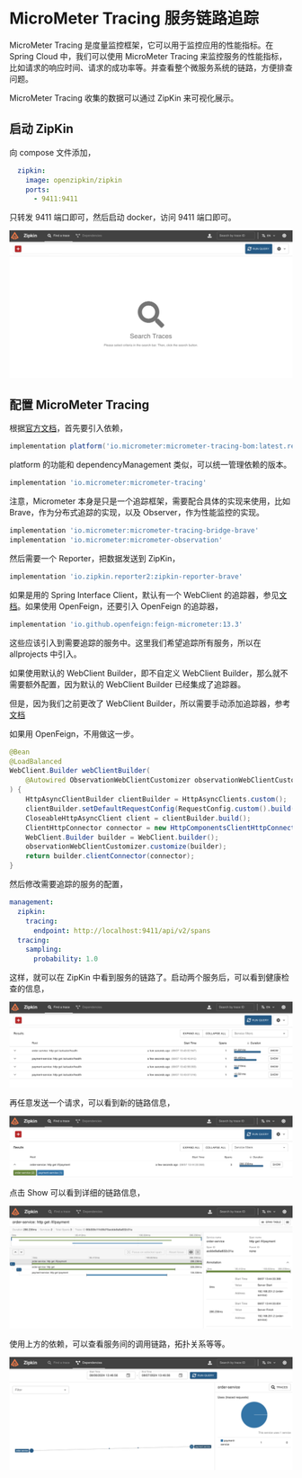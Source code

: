 # MicroMeter Tracing 服务链路追踪

MicroMeter Tracing 是度量监控框架，它可以用于监控应用的性能指标。在 Spring Cloud 中，我们可以使用 MicroMeter Tracing 来监控服务的性能指标，比如请求的响应时间、请求的成功率等。并查看整个微服务系统的链路，方便排查问题。

MicroMeter Tracing 收集的数据可以通过 ZipKin 来可视化展示。

## 启动 ZipKin

向 compose 文件添加，

```yml
  zipkin:
    image: openzipkin/zipkin
    ports:
      - 9411:9411
```

只转发 9411 端口即可，然后启动 docker，访问 9411 端口即可。

![ZipKin 首页](09/image.png)

## 配置 MicroMeter Tracing

根据[官方文档](https://docs.micrometer.io/tracing/reference/)，首先要引入依赖，

```groovy
implementation platform('io.micrometer:micrometer-tracing-bom:latest.release')
```

platform 的功能和 dependencyManagement 类似，可以统一管理依赖的版本。

```groovy
implementation 'io.micrometer:micrometer-tracing'
```

注意，Micrometer 本身是只是一个追踪框架，需要配合具体的实现来使用，比如 Brave，作为分布式追踪的实现，以及 Observer，作为性能监控的实现。

```groovy
implementation 'io.micrometer:micrometer-tracing-bridge-brave'
implementation 'io.micrometer:micrometer-observation'
```

然后需要一个 Reporter，把数据发送到 ZipKin，

```groovy
implementation 'io.zipkin.reporter2:zipkin-reporter-brave'
```

如果是用的 Spring Interface Client，默认有一个 WebClient 的追踪器，参见[文档](https://docs.spring.io/spring-framework/reference/integration/observability.html)。如果使用 OpenFeign，还要引入 OpenFeign 的追踪器，

```groovy
implementation 'io.github.openfeign:feign-micrometer:13.3'
```

这些应该引入到需要追踪的服务中。这里我们希望追踪所有服务，所以在 allprojects 中引入。

如果使用默认的 WebClient Builder，即不自定义 WebClient Builder，那么就不需要额外配置，因为默认的 WebClient Builder 已经集成了追踪器。

但是，因为我们之前更改了 WebClient Builder，所以需要手动添加追踪器，参考[文档](https://docs.spring.io/spring-boot/reference/actuator/metrics.html)

如果用 OpenFeign，不用做这一步。

```java
@Bean
@LoadBalanced
WebClient.Builder webClientBuilder(
    @Autowired ObservationWebClientCustomizer observationWebClientCustomizer
) {
    HttpAsyncClientBuilder clientBuilder = HttpAsyncClients.custom();
    clientBuilder.setDefaultRequestConfig(RequestConfig.custom().build());
    CloseableHttpAsyncClient client = clientBuilder.build();
    ClientHttpConnector connector = new HttpComponentsClientHttpConnector(client);
    WebClient.Builder builder = WebClient.builder();
    observationWebClientCustomizer.customize(builder);
    return builder.clientConnector(connector);
}
```

然后修改需要追踪的服务的配置，

```yml
management:
  zipkin:
    tracing:
      endpoint: http://localhost:9411/api/v2/spans
  tracing:
    sampling:
      probability: 1.0
```

这样，就可以在 ZipKin 中看到服务的链路了。启动两个服务后，可以看到健康检查的信息，

![ZipKin 查询](09/image-1.png)

再任意发送一个请求，可以看到新的链路信息，

![ZipKin 链路信息](09/image-2.png)

点击 Show 可以看到详细的链路信息，

![ZipKin 详细链路信息](09/image-3.png)

使用上方的依赖，可以查看服务间的调用链路，拓扑关系等等。

![ZipKin 依赖](09/image-4.png)
